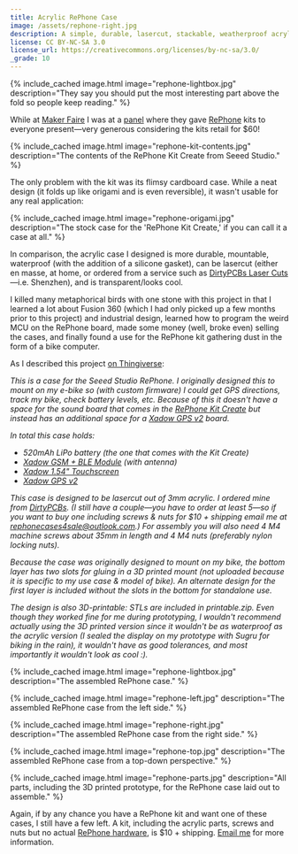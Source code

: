 ```yaml
---
title: Acrylic RePhone Case
image: /assets/rephone-right.jpg
description: A simple, durable, lasercut, stackable, weatherproof acrylic case for the RePhone kit.
license: CC BY-NC-SA 3.0
license_url: https://creativecommons.org/licenses/by-nc-sa/3.0/
_grade: 10
---
```


{% include_cached image.html image="rephone-lightbox.jpg" description="They say you should put the most interesting part above the fold so people keep reading." %}

While at [Maker Faire](2016-09-17-swood-box.md#panel) I was at a [panel](https://seattle.makerfaire.com/about-2/2016-archive/comparison-of-kit-phones-to-build-your-own-mobile-phone/) where they gave [RePhone](https://www.seeedstudio.com/RePhone-Kit-Create-p-2552.html) kits to everyone present—very generous considering the kits retail for $60!

{% include_cached image.html image="rephone-kit-contents.jpg" description="The contents of the RePhone Kit Create from Seeed Studio." %}

The only problem with the kit was its flimsy cardboard case. While a neat design (it folds up like origami and is even reversible), it wasn't usable for any real application:

{% include_cached image.html image="rephone-origami.jpg" description="The stock case for the 'RePhone Kit Create,' if you can call it a case at all." %}

In comparison, the acrylic case I designed is more durable, mountable, waterproof (with the addition of a silicone gasket), can be lasercut (either en masse, at home, or ordered from a service such as [DirtyPCBs Laser Cuts](https://dirtypcbs.com/store/lasercut)—i.e. Shenzhen), and is transparent/looks cool.

I killed many metaphorical birds with one stone with this project in that I learned a lot about Fusion 360 (which I had only picked up a few months prior to this project) and industrial design, learned how to program the weird MCU on the RePhone board, made some money (well, broke even) selling the cases, and finally found a use for the RePhone kit gathering dust in the form of a bike computer.

As I described this project [on Thingiverse](https://www.thingiverse.com/thing:2939024):

*This is a case for the Seeed Studio RePhone. I originally designed this to mount on my e-bike so (with custom firmware) I could get GPS directions, track my bike, check battery levels, etc. Because of this it doesn't have a space for the sound board that comes in the [RePhone Kit Create](https://www.seeedstudio.com/RePhone-Kit-Create-p-2552.html) but instead has an additional space for a [Xadow GPS v2](https://www.seeedstudio.com/Xadow-GPS-v2-p-2557.html) board.*

*In total this case holds:*

- *520mAh LiPo battery (the one that comes with the Kit Create)*
- *[Xadow GSM + BLE Module](https://www.seeedstudio.com/Xadow-GSM-BLE-p-2560.html?cPath=84_120) (with antenna)*
- *[Xadow 1.54" Touchscreen](https://www.seeedstudio.com/Xadow-1.54-inch-Touchscreen-p-2553.html)*
- *[Xadow GPS v2](https://www.seeedstudio.com/Xadow-GPS-v2-p-2557.html)*

*This case is designed to be lasercut out of 3mm acrylic. I ordered mine from [DirtyPCBs](https://dirtypcbs.com/store/lasercut). (I still have a couple—you have to order at least 5—so if you want to buy one including screws & nuts for $10 + shipping email me at rephonecases4sale@outlook.com.) For assembly you will also need 4 M4 machine screws about 35mm in length and 4 M4 nuts (preferably nylon locking nuts).*

*Because the case was originally designed to mount on my bike, the bottom layer has two slots for gluing in a 3D printed mount (not uploaded because it is specific to my use case & model of bike). An alternate design for the first layer is included without the slots in the bottom for standalone use.*

*The design is also 3D-printable: STLs are included in printable.zip. Even though they worked fine for me during prototyping, I wouldn't recommend actually using the 3D printed version since it wouldn't be as waterproof as the acrylic version (I sealed the display on my prototype with Sugru for biking in the rain), it wouldn't have as good tolerances, and most importantly it wouldn't look as cool :).*

{% include_cached image.html image="rephone-lightbox.jpg" description="The assembled RePhone case." %}

{% include_cached image.html image="rephone-left.jpg" description="The assembled RePhone case from the left side." %}

{% include_cached image.html image="rephone-right.jpg" description="The assembled RePhone case from the right side." %}

{% include_cached image.html image="rephone-top.jpg" description="The assembled RePhone case from a top-down perspective." %}

{% include_cached image.html image="rephone-parts.jpg" description="All parts, including the 3D printed prototype, for the RePhone case laid out to assemble." %}

Again, if by any chance you have a RePhone kit and want one of these cases, I still have a few left. A kit, including the acrylic parts, screws and nuts but no actual [RePhone hardware](https://www.seeedstudio.com/RePhone-Kit-Create-p-2552.html), is $10 + shipping. [Email me](../contact.md) for more information.
